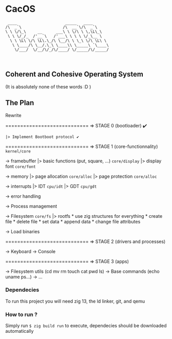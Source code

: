 # CacOS
```
 ____                     _____   ____       
/\  _`\                  /\  __`\/\  _`\     
\ \ \/\_\     __      ___\ \ \/\ \ \,\L\_\   
 \ \ \/_/_  /'__`\   /'___\ \ \ \ \/_\__ \   
  \ \ \L\ \/\ \L\.\_/\ \__/\ \ \_\ \/\ \L\ \ 
   \ \____/\ \__/.\_\ \____\\ \_____\ `\____\
    \/___/  \/__/\/_/\/____/ \/_____/\/_____/
                                             
                                             

```


## Coherent and Cohesive Operating System

(It is absolutely none of these words :D )


## The Plan
    
 Rewrite

============================ => STAGE 0 (bootloader) ✔️

    |> Implement Bootboot protocol ✔️

============================ => STAGE 1 (core-functionnality) `kernel/core`

 -> framebuffer
    |> basic functions (put, square, ...)                     `core/display`
    |> display font                                           `core/font`
 
 -> memory
    |> page allocation                                        `core/alloc`
    |> page protection                                        `core/alloc`
 
 -> interrupts
    |> IDT                                                    `cpu/idt`
    |> GDT                                                    `cpu/gdt`

 -> error handling

 -> Process management

 -> Filesystem                                                `core/fs`
    |> rootfs
        * use zig structures for everything
        * create file
        * delete file
        * set data
        * append data
        * change file attributes

 -> Load binaries

============================ => STAGE 2 (drivers and processes)

 -> Keyboard
 -> Console

============================ => STAGE 3 (apps)

 -> Filesystem utils (cd mv rm touch cat pwd ls)
 -> Base commands (echo uname ps...)
 -> ...





### Dependecies

 To run this project you will need zig 13, the ld linker, git, and qemu
 
### How to run ?

 Simply run `$ zig build run` to execute, dependecies should be downloaded automatically
